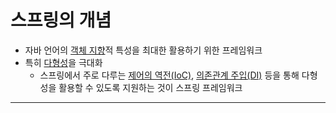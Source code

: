 # 스프링의 개념

- 자바 언어의 [객체 지향](객체%20지향.md)적 특성을 최대한 활용하기 위한 프레임워크
- 특히 [다형성](다형성.md)을 극대화
	- 스프링에서 주로 다루는 [제어의 역전(IoC)](제어의%20역전(IoC).md), [의존관계 주입(DI)](의존관계%20주입(DI).md) 등을 통해 다형성을 활용할 수 있도록 지원하는 것이 스프링 프레임워크 








---
